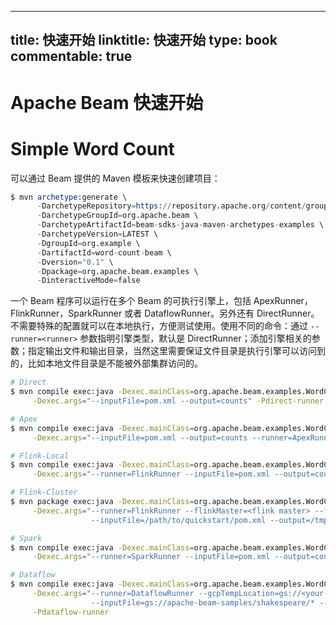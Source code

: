 
---
title: 快速开始
linktitle: 快速开始
type: book
commentable: true
---

# Apache Beam 快速开始

# Simple Word Count

可以通过 Beam 提供的 Maven 模板来快速创建项目：

```s
$ mvn archetype:generate \
      -DarchetypeRepository=https://repository.apache.org/content/groups/snapshots \
      -DarchetypeGroupId=org.apache.beam \
      -DarchetypeArtifactId=beam-sdks-java-maven-archetypes-examples \
      -DarchetypeVersion=LATEST \
      -DgroupId=org.example \
      -DartifactId=word-count-beam \
      -Dversion="0.1" \
      -Dpackage=org.apache.beam.examples \
      -DinteractiveMode=false
```

一个 Beam 程序可以运行在多个 Beam 的可执行引擎上，包括 ApexRunner，FlinkRunner，SparkRunner 或者 DataflowRunner。另外还有 DirectRunner。不需要特殊的配置就可以在本地执行，方便测试使用。使用不同的命令：通过 `--runner=<runner>` 参数指明引擎类型，默认是 DirectRunner；添加引擎相关的参数；指定输出文件和输出目录，当然这里需要保证文件目录是执行引擎可以访问到的，比如本地文件目录是不能被外部集群访问的。

```sh
# Direct
$ mvn compile exec:java -Dexec.mainClass=org.apache.beam.examples.WordCount \
     -Dexec.args="--inputFile=pom.xml --output=counts" -Pdirect-runner

# Apex
$ mvn compile exec:java -Dexec.mainClass=org.apache.beam.examples.WordCount \
     -Dexec.args="--inputFile=pom.xml --output=counts --runner=ApexRunner" -Papex-runner

# Flink-Local
$ mvn compile exec:java -Dexec.mainClass=org.apache.beam.examples.WordCount \
     -Dexec.args="--runner=FlinkRunner --inputFile=pom.xml --output=counts" -Pflink-runner

# Flink-Cluster
$ mvn package exec:java -Dexec.mainClass=org.apache.beam.examples.WordCount \
     -Dexec.args="--runner=FlinkRunner --flinkMaster=<flink master> --filesToStage=target/word-count-beam-bundled-0.1.jar \
                  --inputFile=/path/to/quickstart/pom.xml --output=/tmp/counts" -Pflink-runner

# Spark
$ mvn compile exec:java -Dexec.mainClass=org.apache.beam.examples.WordCount \
     -Dexec.args="--runner=SparkRunner --inputFile=pom.xml --output=counts" -Pspark-runner

# Dataflow
$ mvn compile exec:java -Dexec.mainClass=org.apache.beam.examples.WordCount \
     -Dexec.args="--runner=DataflowRunner --gcpTempLocation=gs://<your-gcs-bucket>/tmp \
                  --inputFile=gs://apache-beam-samples/shakespeare/* --output=gs://<your-gcs-bucket>/counts" \
     -Pdataflow-runner
```

    